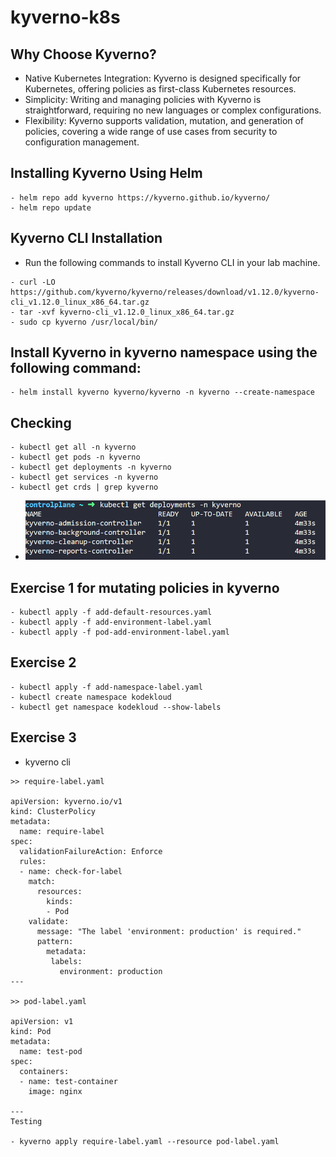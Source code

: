 # kyverno-k8s

## Why Choose Kyverno?
- Native Kubernetes Integration: Kyverno is designed specifically for Kubernetes, offering policies as first-class Kubernetes resources.
- Simplicity: Writing and managing policies with Kyverno is straightforward, requiring no new languages or complex configurations.
- Flexibility: Kyverno supports validation, mutation, and generation of policies, covering a wide range of use cases from security to configuration management.

## Installing Kyverno Using Helm
```
- helm repo add kyverno https://kyverno.github.io/kyverno/
- helm repo update
```
## Kyverno CLI Installation

- Run the following commands to install Kyverno CLI in your lab machine.

```
- curl -LO https://github.com/kyverno/kyverno/releases/download/v1.12.0/kyverno-cli_v1.12.0_linux_x86_64.tar.gz
- tar -xvf kyverno-cli_v1.12.0_linux_x86_64.tar.gz
- sudo cp kyverno /usr/local/bin/
```

## Install Kyverno in kyverno namespace using the following command:
```
- helm install kyverno kyverno/kyverno -n kyverno --create-namespace
```
## Checking 
```
- kubectl get all -n kyverno
- kubectl get pods -n kyverno
- kubectl get deployments -n kyverno
- kubectl get services -n kyverno
- kubectl get crds | grep kyverno
```
- ![alt text](image.png)

## Exercise 1 for mutating policies in kyverno

```
- kubectl apply -f add-default-resources.yaml
- kubectl apply -f add-environment-label.yaml
- kubectl apply -f pod-add-environment-label.yaml
```

## Exercise 2

```
- kubectl apply -f add-namespace-label.yaml
- kubectl create namespace kodekloud
- kubectl get namespace kodekloud --show-labels
```

## Exercise 3
- kyverno cli 
```
>> require-label.yaml

apiVersion: kyverno.io/v1
kind: ClusterPolicy
metadata:
  name: require-label
spec:
  validationFailureAction: Enforce
  rules:
  - name: check-for-label
    match:
      resources:
        kinds:
        - Pod
    validate:
      message: "The label 'environment: production' is required."
      pattern:
        metadata:
         labels:
           environment: production
---

>> pod-label.yaml

apiVersion: v1
kind: Pod
metadata:
  name: test-pod
spec:
  containers:
  - name: test-container
    image: nginx

---
Testing

- kyverno apply require-label.yaml --resource pod-label.yaml

```